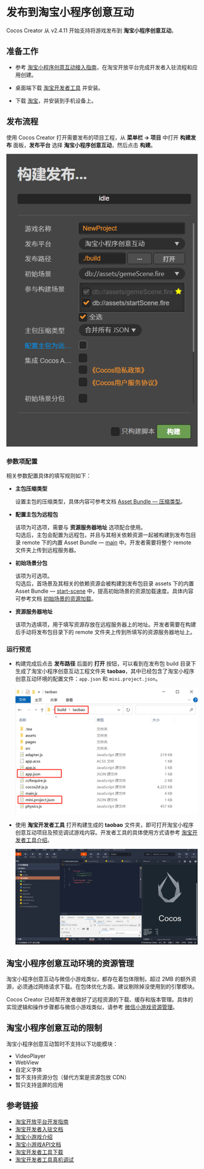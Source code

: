 # 发布到淘宝小程序创意互动

Cocos Creator 从 v2.4.11 开始支持将游戏发布到 **淘宝小程序创意互动**。

## 准备工作

- 参考 [淘宝小程序创意互动接入指南](https://miniapp.open.taobao.com/doc.htm?docId=119114&docType=1&tag=dev)，在淘宝开放平台完成开发者入驻流程和应用创建。

- 桌面端下载 [淘宝开发者工具](https://developer.taobao.com/?spm=a219a.15212435.0.0.11ef669aIQNlnI) 并安装。

- 下载 [淘宝](https://market.m.taobao.com/app/fdilab/download-page/main/index.html)，并安装到手机设备上。

## 发布流程

使用 Cocos Creator 打开需要发布的项目工程，从 **菜单栏 -> 项目** 中打开 **构建发布** 面板，**发布平台** 选择 **淘宝小程序创意互动**，然后点击 **构建**。

![build_option](./publish-taobao-creative-app/build_option.png)

### 参数项配置

相关参数配置具体的填写规则如下：

- **主包压缩类型**

  设置主包的压缩类型，具体内容可参考文档 [Asset Bundle — 压缩类型](../asset-manager/bundle.md#%E5%8E%8B%E7%BC%A9%E7%B1%BB%E5%9E%8B)。

- **配置主包为远程包**

  该项为可选项，需要与 **资源服务器地址** 选项配合使用。<br>
  勾选后，主包会配置为远程包，并且与其相关依赖资源一起被构建到发布包目录 remote 下的内置 Asset Bundle — [main](../asset-manager/bundle.md#%E5%86%85%E7%BD%AE-asset-bundle) 中。开发者需要将整个 remote 文件夹上传到远程服务器。

- **初始场景分包**

  该项为可选项。<br>
  勾选后，首场景及其相关的依赖资源会被构建到发布包目录 assets 下的内置 Asset Bundle — [start-scene](../asset-manager/bundle.md#%E5%86%85%E7%BD%AE-asset-bundle) 中，提高初始场景的资源加载速度。具体内容可参考文档 [初始场景的资源加载](publish-wechatgame.md#%E5%88%9D%E5%A7%8B%E5%9C%BA%E6%99%AF%E7%9A%84%E5%8A%A0%E8%BD%BD%E9%80%9F%E5%BA%A6)。

- **资源服务器地址**

  该项为选填项，用于填写资源存放在远程服务器上的地址。开发者需要在构建后手动将发布包目录下的 remote 文件夹上传到所填写的资源服务器地址上。

### 运行预览

- 构建完成后点击 **发布路径** 后面的 **打开** 按钮，可以看到在发布包 build 目录下生成了淘宝小程序创意互动工程文件夹 **taobao**，其中已经包含了淘宝小程序创意互动环境的配置文件：`app.json` 和 `mini.project.json`。

  ![build](./publish-taobao-creative-app/build.png)

- 使用 **淘宝开发者工具** 打开构建生成的 **taobao** 文件夹，即可打开淘宝小程序创意互动项目及预览调试游戏内容。开发者工具的具体使用方式请参考 [淘宝开发者工具介绍](https://miniapp.open.taobao.com/doc.htm?docId=119188&docType=1&tag=dev)。

  ![preview](./publish-taobao-creative-app/preview.png)

## 淘宝小程序创意互动环境的资源管理

淘宝小程序创意互动与微信小游戏类似，都存在着包体限制，超过 2MB 的额外资源，必须通过网络请求下载。在包体优化方面，建议剔除掉没使用到的引擎模块。

Cocos Creator 已经帮开发者做好了远程资源的下载、缓存和版本管理。具体的实现逻辑和操作步骤都与微信小游戏类似，请参考 [微信小游戏资源管理](./publish-wechatgame.md#%E5%BE%AE%E4%BF%A1%E5%B0%8F%E6%B8%B8%E6%88%8F%E7%9A%84%E8%B5%84%E6%BA%90%E7%AE%A1%E7%90%86)。

## 淘宝小程序创意互动的限制

淘宝小程序创意互动暂时不支持以下功能模块：

- VideoPlayer
- WebView
- 自定义字体
- 暂不支持资源分包（替代方案是资源包放 CDN）
- 暂只支持竖屏的应用

## 参考链接

- [淘宝开放平台开发指南](https://miniapp.open.taobao.com/docV3.htm?docId=119114&docType=1&tag=dev)
- [淘宝开发者入驻文档](https://miniapp.open.taobao.com/doc.htm?docId=121648&docType=1&tag=game-info)
- [淘宝小游戏介绍](https://miniapp.open.taobao.com/doc.htm?docId=121646&docType=1&tag=game-info)
- [淘宝小游戏API文档](https://miniapp.open.taobao.com/doc.htm?docId=121112&docType=1&tag=game-dev)
- [淘宝开发者工具下载](https://developer.taobao.com/?spm=a219a.15212435.0.0.7892669alqxNjY)
- [淘宝开发者工具真机调试](https://miniapp.open.taobao.com/doc.htm?docId=119194&docType=1&tag=game-dev)